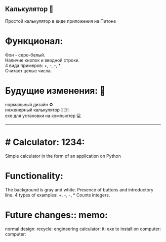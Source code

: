 ## Калькулятор :1234: 
Простой калькулятор в виде приложения на Питоне  

# Функционал:
Фон - серо-белый.  
Наличие кнопок и вводной строки.  
4 вида примеров: +, -, -, *  
Считает целые числа.  

# Будущие изменения: :memo:  
нормальный дизайн :recycle:   
инженерный калькулятор  :it:  
exe для установки на компьютер :computer:  

-----------------------------------------------------

# # Calculator: 1234:
Simple calculator in the form of an application on Python

# Functionality:
The background is gray and white.
Presence of buttons and introductory line.
4 types of examples: +, -, -, *
Counts integers.

# Future changes:: memo:
normal design: recycle:
engineering calculator: it:
exe to install on computer: computer:
